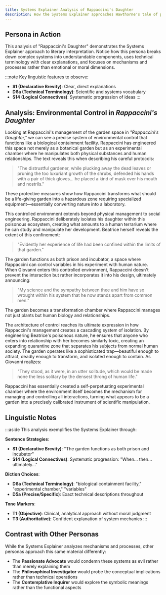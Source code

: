 ```yaml
---
title: Systems Explainer Analysis of Rappaccini's Daughter
description: How the Systems Explainer approaches Hawthorne's tale of poisonous control
---
```


## Persona in Action

This analysis of "Rappaccini's Daughter" demonstrates the Systems Explainer approach to literary interpretation. Notice how this persona breaks down complex systems into understandable components, uses technical terminology with clear explanations, and focuses on mechanisms and processes rather than emotional or moral dimensions.

:::note
Key linguistic features to observe:
- **S1 (Declarative Brevity)**: Clear, direct explanations
- **D6a (Technical Terminology)**: Scientific and systems vocabulary
- **S14 (Logical Connectives)**: Systematic progression of ideas
:::

## Analysis: Environmental Control in *Rappaccini's Daughter*

Looking at Rappaccini's management of the garden space in *"Rappaccini's Daughter,"* we can see a precise system of environmental control that functions like a biological containment facility. Rappaccini has engineered this space not merely as a botanical garden but as an experimental chamber where he manipulates both physical substances and human relationships. The text reveals this when describing his careful protocols:

> "The distrustful gardener, while plucking away the dead leaves or pruning the too luxuriant growth of the shrubs, defended his hands with a pair of thick gloves... he placed a kind of mask over his mouth and nostrils."

These protective measures show how Rappaccini transforms what should be a life-giving garden into a hazardous zone requiring specialized equipment—essentially converting nature into a laboratory.

This controlled environment extends beyond physical management to social engineering. Rappaccini deliberately isolates his daughter within this poisonous ecosystem, creating what amounts to a human terrarium where he can study and manipulate her development. Beatrice herself reveals the extent of this confinement:

> "Evidently her experience of life had been confined within the limits of that garden."

The garden functions as both prison and incubator, a space where Rappaccini can control variables in his experiment with human nature. When Giovanni enters this controlled environment, Rappaccini doesn't prevent the interaction but rather incorporates it into his design, ultimately announcing:

> "My science and the sympathy between thee and him have so wrought within his system that he now stands apart from common men."

The garden becomes a transformation chamber where Rappaccini manages not just plants but human biology and relationships.

The architecture of control reaches its ultimate expression in how Rappaccini's management creates a cascading system of isolation. By engineering Beatrice's poisonous nature, he ensures that anyone who enters into relationship with her becomes similarly toxic, creating an expanding quarantine zone that separates his subjects from normal human society. The garden operates like a sophisticated trap—beautiful enough to attract, deadly enough to transform, and isolated enough to contain. As Giovanni realizes:

> "They stood, as it were, in an utter solitude, which would be made none the less solitary by the densest throng of human life."

Rappaccini has essentially created a self-perpetuating experimental chamber where the environment itself becomes the mechanism for managing and controlling all interactions, turning what appears to be a garden into a precisely calibrated instrument of scientific manipulation.

## Linguistic Notes

:::aside
This analysis exemplifies the Systems Explainer through:

**Sentence Strategies**:
- **S1 (Declarative Brevity)**: "The garden functions as both prison and incubator"
- **S14 (Logical Connectives)**: Systematic progression: "When... then... ultimately..."

**Diction Choices**:
- **D6a (Technical Terminology)**: "biological containment facility," "experimental chamber," "variables"
- **D5a (Precise/Specific)**: Exact technical descriptions throughout

**Tone Markers**:
- **T1 (Objective)**: Clinical, analytical approach without moral judgment
- **T3 (Authoritative)**: Confident explanation of system mechanics
:::

## Contrast with Other Personas

While the Systems Explainer analyzes mechanisms and processes, other personas approach this same material differently:
- The **Passionate Advocate** would condemn these systems as evil rather than merely explaining them
- The **Philosophical Investigator** would probe the conceptual implications rather than technical operations
- The **Contemplative Inquirer** would explore the symbolic meanings rather than the functional aspects